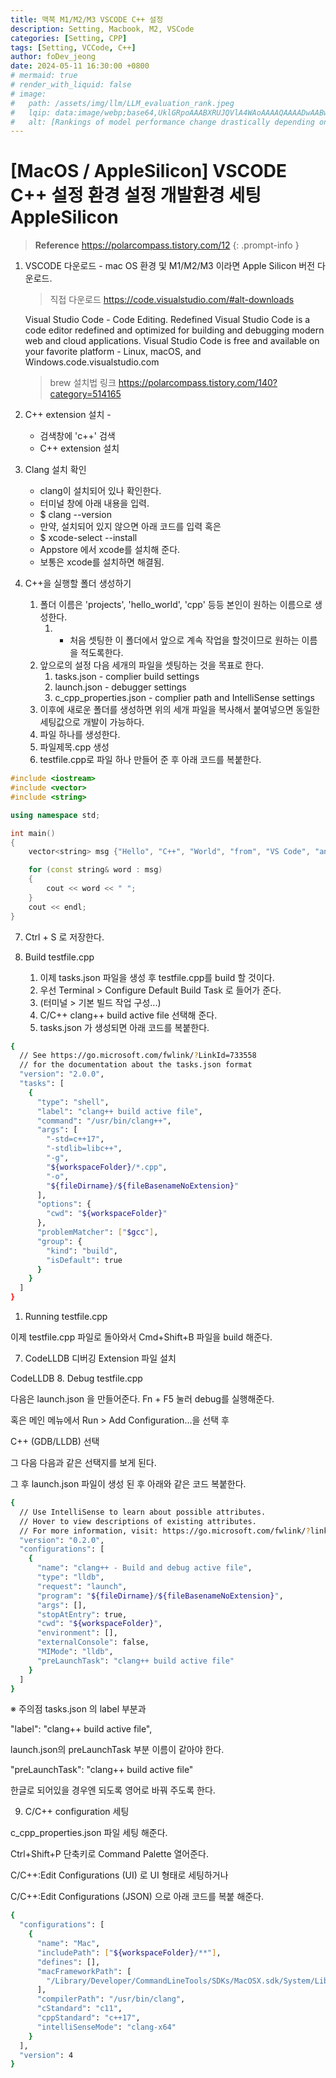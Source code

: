 ```yaml
---
title: 맥북 M1/M2/M3 VSCODE C++ 설정
description: Setting, Macbook, M2, VSCode
categories: [Setting, CPP]
tags: [Setting, VCCode, C++]
author: foDev_jeong
date: 2024-05-11 16:30:00 +0800
# mermaid: true
# render_with_liquid: false
# image:
#   path: /assets/img/llm/LLM_evaluation_rank.jpeg
#   lqip: data:image/webp;base64,UklGRpoAAABXRUJQVlA4WAoAAAAQAAAADwAABwAAQUxQSDIAAAARL0AmbZurmr57yyIiqE8oiG0bejIYEQTgqiDA9vqnsUSI6H+oAERp2HZ65qP/VIAWAFZQOCBCAAAA8AEAnQEqEAAIAAVAfCWkAALp8sF8rgRgAP7o9FDvMCkMde9PK7euH5M1m6VWoDXf2FkP3BqV0ZYbO6NA/VFIAAAA
#   alt: [Rankings of model performance change drastically depending on which LLM is used as the judge on KILT-NQ]
---
```



# [MacOS / AppleSilicon] VSCODE C++ 설정 환경 설정 개발환경 세팅 AppleSilicon

> **Reference** <https://polarcompass.tistory.com/12>
{: .prompt-info }


1. VSCODE 다운로드 - mac OS 환경 및 M1/M2/M3 이라면 Apple Silicon 버전 다운로드.

    > 직접 다운로드 <https://code.visualstudio.com/#alt-downloads>
    
    Visual Studio Code - Code Editing. Redefined Visual Studio Code is a code editor redefined and optimized for building and debugging modern web and cloud applications.  Visual Studio Code is free and available on your favorite platform - Linux, macOS, and Windows.code.visualstudio.com
    
    > brew 설치법 링크 <https://polarcompass.tistory.com/140?category=514165>

2. C++ extension 설치 - 
   - 검색창에 'c++' 검색 
   - C++ extension 설치
3. Clang 설치 확인
   - clang이 설치되어 있나 확인한다.
   - 터미널 창에 아래 내용을 입력.
   - $ clang --version
   - 만약, 설치되어 있지 않으면 아래 코드를 입력 혹은
   - $ xcode-select --install
   - Appstore 에서 xcode를 설치해 준다.
   - 보통은 xcode를 설치하면 해결됨.
4. C++을 실행할 폴더 생성하기
   1. 폴더 이름은 'projects', 'hello_world', 'cpp' 등등 본인이 원하는 이름으로 생성한다.
      1. * 처음 셋팅한 이 폴더에서 앞으로 계속 작업을 할것이므로 원하는 이름을 적도록한다.
   2. 앞으로의 설정 다음 세개의 파일을 셋팅하는 것을 목표로 한다.
      1.  tasks.json  - complier build settings
      2.  launch.json - debugger settings
      3.  c_cpp_properties.json  - complier path and IntelliSense settings
   3.  이후에 새로운 폴더를 생성하면 위의 세개 파일을 복사해서 붙여넣으면 동일한 세팅값으로 개발이 가능하다.
   4.  파일 하나를 생성한다.
   5.  파일제목.cpp 생성
   6.  testfile.cpp로 파일 하나 만들어 준 후 아래 코드를 복붙한다.

~~~cpp
#include <iostream>
#include <vector>
#include <string>

using namespace std;

int main()
{
    vector<string> msg {"Hello", "C++", "World", "from", "VS Code", "and the C++ extension!"};

    for (const string& word : msg)
    {
        cout << word << " ";
    }
    cout << endl;
}
~~~
 
   7. Ctrl + S 로 저장한다.

5. Build testfile.cpp
   1. 이제 tasks.json 파일을 생성 후 testfile.cpp를 build 할 것이다.
   2. 우선 Terminal > Configure Default Build Task 로 들어가 준다.
   3. (터미널 > 기본 빌드 작업 구성...)
   4. C/C++ clang++ build active file 선택해 준다.
   5. tasks.json 가 생성되면 아래 코드를 복붙한다.

~~~sh
{
  // See https://go.microsoft.com/fwlink/?LinkId=733558
  // for the documentation about the tasks.json format
  "version": "2.0.0",
  "tasks": [
    {
      "type": "shell",
      "label": "clang++ build active file",
      "command": "/usr/bin/clang++",
      "args": [
        "-std=c++17",
        "-stdlib=libc++",
        "-g",
        "${workspaceFolder}/*.cpp",
        "-o",
        "${fileDirname}/${fileBasenameNoExtension}"
      ],
      "options": {
        "cwd": "${workspaceFolder}"
      },
      "problemMatcher": ["$gcc"],
      "group": {
        "kind": "build",
        "isDefault": true
      }
    }
  ]
}
~~~

1. Running testfile.cpp

이제 testfile.cpp 파일로 돌아와서 Cmd+Shift+B  파일을 build 해준다.

7. CodeLLDB 디버깅 Extension 파일 설치


CodeLLDB
8. Debug testfile.cpp

다음은 launch.json 을 만들어준다. Fn + F5 눌러 debug를 실행해준다.

혹은 메인 메뉴에서 Run > Add Configuration...을 선택 후 

C++ (GDB/LLDB) 선택

그 다음 다음과 같은 선택지를 보게 된다.


그 후  launch.json 파일이 생성 된 후 아래와 같은 코드 복붙한다.

~~~sh
{
  // Use IntelliSense to learn about possible attributes.
  // Hover to view descriptions of existing attributes.
  // For more information, visit: https://go.microsoft.com/fwlink/?linkid=830387
  "version": "0.2.0",
  "configurations": [
    {
      "name": "clang++ - Build and debug active file",
      "type": "lldb",
      "request": "launch",
      "program": "${fileDirname}/${fileBasenameNoExtension}",
      "args": [],
      "stopAtEntry": true,
      "cwd": "${workspaceFolder}",
      "environment": [],
      "externalConsole": false,
      "MIMode": "lldb",
      "preLaunchTask": "clang++ build active file"
    }
  ]
}
~~~
 

※ 주의점
tasks.json 의 label 부분과

"label": "clang++ build active file",

launch.json의 preLaunchTask 부분 이름이 같아야 한다.

"preLaunchTask": "clang++ build active file"

한글로 되어있을 경우엔 되도록 영어로 바꿔 주도록 한다.

9. C/C++ configuration 세팅

c_cpp_properties.json 파일 세팅 해준다.

Ctrl+Shift+P 단축키로 Command Palette 열어준다.

C/C++:Edit Configurations (UI) 로 UI 형태로 세팅하거나

C/C++:Edit Configurations (JSON) 으로 아래 코드를 복붙 해준다.

~~~sh
{
  "configurations": [
    {
      "name": "Mac",
      "includePath": ["${workspaceFolder}/**"],
      "defines": [],
      "macFrameworkPath": [
        "/Library/Developer/CommandLineTools/SDKs/MacOSX.sdk/System/Library/Frameworks"
      ],
      "compilerPath": "/usr/bin/clang",
      "cStandard": "c11",
      "cppStandard": "c++17",
      "intelliSenseMode": "clang-x64"
    }
  ],
  "version": 4
}
~~~
